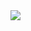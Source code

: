 <img src="https://i.ytimg.com/vi/hHbWF1Bvgf4/maxresdefault.jpg](https://github.com/real-kijmoshi/readme-image-upadate/blob/main/screenshot.png">
